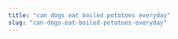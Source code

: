 ```yaml
---
title: "can dogs eat boiled potatoes everyday"
slug: "can-dogs-eat-boiled-potatoes-everyday"
---
```



